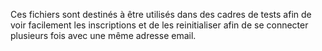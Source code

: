 Ces fichiers sont destinés à être utilisés dans des cadres de tests afin de voir facilement les inscriptions et de les reinitialiser afin de se connecter plusieurs fois avec une même adresse email.